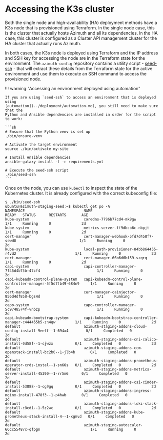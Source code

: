 # Accessing the K3s cluster

Both the single node and high-availability (HA) deployment methods have a K3s node that
is provisioned using Terraform. In the single node case, this is the cluster that actually
hosts Azimuth and all its dependencies. In the HA case, this cluster is configured as a
Cluster API management cluster for the HA cluster that actually runs Azimuth.

In both cases, the K3s node is deployed using Terraform and the IP address and SSH key
for accessing the node are in the Terraform state for the environment. The `azimuth-config`
repository contains a utility script - 
[seed-ssh](https://github.com/azimuth-cloud/azimuth-config/tree/stable/bin/seed-ssh) - that will
extract these details from the Terraform state for the active environment and use them to
execute an SSH command to access the provisioned node.

!!! warning  "Accessing an environment deployed using automation"

    If you are using `seed-ssh` to access an environment that is deployed using
    [automation](../deployment/automation.md), you still need to make sure that the
    Python and Ansible dependencies are installed in order for the script to work:

    ```sh
    # Ensure that the Python venv is set up
    ./bin/ensure-venv

    # Activate the target environment
    source ./bin/activate my-site

    # Install Ansible dependencies
    ansible-galaxy install -f -r requirements.yml

    # Execute the seed-ssh script
    ./bin/seed-ssh
    ```


Once on the node, you can use `kubectl` to inspect the state of the Kubernetes cluster. It
is already configured with the correct kubeconfig file:

```console
$ ./bin/seed-ssh
ubuntu@azimuth-staging-seed:~$ kubectl get po -A
NAMESPACE                           NAME                                                              READY   STATUS      RESTARTS       AGE
kube-system                         coredns-7796b77cd4-mk9gw                                          1/1     Running     0              2d
kube-system                         metrics-server-ff9dbcb6c-nbpjt                                    1/1     Running     0              2d
cert-manager                        cert-manager-webhook-5fd7d458f7-scwd8                             1/1     Running     0              2d
kube-system                         local-path-provisioner-84bb864455-r4vd2                           1/1     Running     0              2d
cert-manager                        cert-manager-66b6d6bf59-vzqrq                                     1/1     Running     0              2d
capi-system                         capi-controller-manager-7f45d4b75b-47cf4                          1/1     Running     0              2d
capi-kubeadm-control-plane-system   capi-kubeadm-control-plane-controller-manager-5f5d7fb49-684n9     1/1     Running     0              2d
cert-manager                        cert-manager-cainjector-856d4df858-bgs4d                          1/1     Running     0              2d
capo-system                         capo-controller-manager-5c9748574f-vnbzp                          1/1     Running     0              2d
capi-kubeadm-bootstrap-system       capi-kubeadm-bootstrap-controller-manager-c444455b5-zn4qw         1/1     Running     0              2d
default                             azimuth-staging-addons-cloud-config-install-9eeff--1-694x4        0/1     Completed   0              2d
default                             azimuth-staging-addons-cni-calico-install-0d58f--1-cjwzx          0/1     Completed   0              2d
default                             azimuth-staging-addons-ccm-openstack-install-bc2b0--1-jlb4b       0/1     Completed   0              2d
default                             azimuth-staging-addons-prometheus-operator-crds-instal--1-sn66s   0/1     Completed   0              2d
default                             azimuth-staging-addons-metrics-server-install-45390--1-rr5m6      0/1     Completed   0              2d
default                             azimuth-staging-addons-csi-cinder-install-53888--1-cg9gq          0/1     Completed   0              2d
default                             azimuth-staging-addons-ingress-nginx-install-478f3--1-p4hwb       0/1     Completed   0              2d
default                             azimuth-staging-addons-loki-stack-install-c8cd1--1-5z2wc          0/1     Completed   0              2d
default                             azimuth-staging-addons-kube-prometheus-stack-install-4--1-xgmvd   0/1     Completed   0              2d
default                             azimuth-staging-autoscaler-66cc55487c-qfpgn                       1/1     Running     0              2d
```
